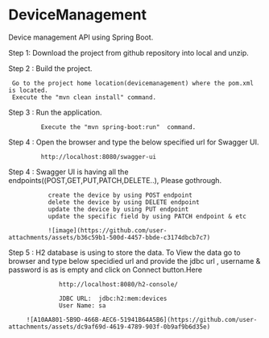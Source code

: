 # DeviceManagement

 Device management API using Spring Boot.


Step 1:
        Download the project from github repository into local and unzip.
               
        
Step 2 : Build the project.
          
     Go to the project home location(devicemanagement) where the pom.xml is located.
     Execute the "mvn clean install" command.

Step 3 : Run the application.

             Execute the "mvn spring-boot:run"  command.

Step 4 : Open the browser and type the below specified url for Swagger UI.

             http://localhost:8080/swagger-ui
             
Step 4 : Swagger UI is having all the endpoints((POST,GET,PUT,PATCH,DELETE..), Please gothrough.

               create the device by using POST endpoint
               delete the device by using DELETE endpoint
               update the device by using PUT endpoint
               update the specific field by using PATCH endpoint & etc
               
               ![image](https://github.com/user-attachments/assets/b36c59b1-500d-4457-bbde-c3174dbcb7c7)


Step 5 : H2 database is using to store the data. To View the data  go to browser and type below specidied url and provide the jdbc url , username  & 
        password is as is empty and click on Connect button.Here 

                  http://localhost:8080/h2-console/

                  JDBC URL:  jdbc:h2:mem:devices
                  User Name: sa

         ![A10AA801-5B9D-466B-AEC6-51941B64A5B6](https://github.com/user-attachments/assets/dc9af69d-4619-4789-903f-0b9af9b6d35e)

              
